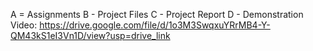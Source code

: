 A = Assignments
B - Project Files
C - Project Report
D - Demonstration Video: https://drive.google.com/file/d/1o3M3SwqxuYRrMB4-Y-QM43kS1eI3Vn1D/view?usp=drive_link
